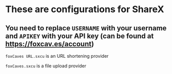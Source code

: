 # These are configurations for ShareX

## You need to replace `USERNAME` with your username and `APIKEY` with your API key (can be found at https://foxcav.es/account)

`foxCaves URL.sxcu` is an URL shortening provider

`foxCaves.sxcu` is a file upload provider
